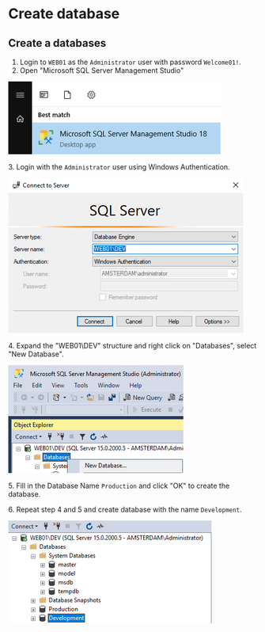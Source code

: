 # Create database

## Create a databases

1. Login to `WEB01` as the `Administrator` user with password `Welcome01!`.
2. Open "Microsoft SQL Server Management Studio"

![](<../../../../.gitbook/assets/image (28) (1) (1) (1) (1) (1).png>)

3\. Login with the `Administrator` user using Windows Authentication.

![](<../../../../.gitbook/assets/image (1) (1) (1) (1) (1) (1) (1).png>)

4\. Expand the "WEB01\DEV" structure and right click on "Databases", select "New Database".

![](<../../../../.gitbook/assets/image (42) (1) (1) (1).png>)

5\. Fill in the Database Name `Production` and click "OK" to create the database.

6\. Repeat step 4 and 5 and create database with the name `Development`.

![](<../../../../.gitbook/assets/image (65) (1) (1) (1) (1) (1) (1).png>)
